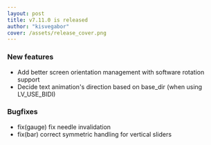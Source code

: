 ```yaml
---
layout: post
title: v7.11.0 is released
author: "kisvegabor"
cover: /assets/release_cover.png
---
```



### New features
- Add better screen orientation management with software rotation support
- Decide text animation's direction based on base_dir (when using LV_USE_BIDI)

### Bugfixes
- fix(gauge) fix needle invalidation
- fix(bar) correct symmetric handling for vertical sliders

